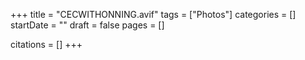 +++
title = "CECWITHONNING.avif"
tags = ["Photos"]
categories = []
startDate = ""
draft = false
pages = []

citations = []
+++
